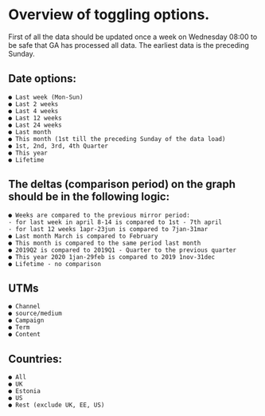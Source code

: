 Overview of toggling options.
=============================

First of all the data should be updated once a week on Wednesday 08:00 to be safe that GA
has processed all data. The earliest data is the preceding Sunday.

Date options:
-------------
    ● Last week (Mon-Sun)
    ● Last 2 weeks
    ● Last 4 weeks
    ● Last 12 weeks
    ● Last 24 weeks
    ● Last month
    ● This month (1st till the preceding Sunday of the data load)
    ● 1st, 2nd, 3rd, 4th Quarter
    ● This year
    ● Lifetime

The deltas (comparison period) on the graph should be in the following logic:
----------
    ● Weeks are compared to the previous mirror period:
    - for last week in april 8-14 is compared to 1st - 7th april
    - for last 12 weeks 1apr-23jun is compared to 7jan-31mar
    ● Last month March is compared to February
    ● This month is compared to the same period last month
    ● 2019Q2 is compared to 2019Q1 - Quarter to the previous quarter
    ● This year 2020 1jan-29feb is compared to 2019 1nov-31dec
    ● Lifetime - no comparison

UTMs
----
    ● Channel
    ● source/medium
    ● Campaign
    ● Term
    ● Content

Countries:
----------
    ● All
    ● UK
    ● Estonia
    ● US
    ● Rest (exclude UK, EE, US)
